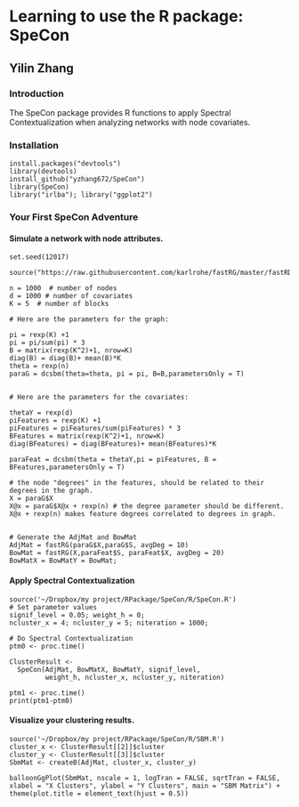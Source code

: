 
# Learning to use the R package: SpeCon
## Yilin Zhang

### Introduction

The SpeCon package provides R functions to apply Spectral Contextualization when analyzing networks with node covariates.

### Installation

```{r}
install.packages("devtools")
library(devtools)
install_github("yzhang672/SpeCon")
library(SpeCon)
library("irlba"); library("ggplot2")
```

### Your First SpeCon Adventure

#### Simulate a network with node attributes.
```{r}
set.seed(12017)

source("https://raw.githubusercontent.com/karlrohe/fastRG/master/fastRDPG.R")

n = 1000  # number of nodes
d = 1000 # number of covariates
K = 5  # number of blocks

# Here are the parameters for the graph:

pi = rexp(K) +1
pi = pi/sum(pi) * 3
B = matrix(rexp(K^2)+1, nrow=K)
diag(B) = diag(B)+ mean(B)*K
theta = rexp(n)
paraG = dcsbm(theta=theta, pi = pi, B=B,parametersOnly = T)


# Here are the parameters for the covariates:

thetaY = rexp(d)
piFeatures = rexp(K) +1
piFeatures = piFeatures/sum(piFeatures) * 3
BFeatures = matrix(rexp(K^2)+1, nrow=K)
diag(BFeatures) = diag(BFeatures)+ mean(BFeatures)*K

paraFeat = dcsbm(theta = thetaY,pi = piFeatures, B = BFeatures,parametersOnly = T)

# the node "degrees" in the features, should be related to their degrees in the graph.
X = paraG$X
X@x = paraG$X@x + rexp(n) # the degree parameter should be different. X@x + rexp(n) makes feature degrees correlated to degrees in graph.


# Generate the AdjMat and BowMat
AdjMat = fastRG(paraG$X,paraG$S, avgDeg = 10)
BowMat = fastRG(X,paraFeat$S, paraFeat$X, avgDeg = 20)
BowMatX = BowMatY = BowMat;
```

#### Apply Spectral Contextualization

```{r}
source('~/Dropbox/my project/RPackage/SpeCon/R/SpeCon.R')
# Set parameter values
signif_level = 0.05; weight_h = 0;
ncluster_x = 4; ncluster_y = 5; niteration = 1000;

# Do Spectral Contextualization
ptm0 <- proc.time()

ClusterResult <-
  SpeCon(AdjMat, BowMatX, BowMatY, signif_level,
         weight_h, ncluster_x, ncluster_y, niteration)

ptm1 <- proc.time()
print(ptm1-ptm0)
```

#### Visualize your clustering results.

```{r}
source('~/Dropbox/my project/RPackage/SpeCon/R/SBM.R')
cluster_x <- ClusterResult[[2]]$cluster
cluster_y <- ClusterResult[[3]]$cluster
SbmMat <- createB(AdjMat, cluster_x, cluster_y)

balloonGgPlot(SbmMat, nscale = 1, logTran = FALSE, sqrtTran = FALSE, xlabel = "X Clusters", ylabel = "Y Clusters", main = "SBM Matrix") + theme(plot.title = element_text(hjust = 0.5))
```
